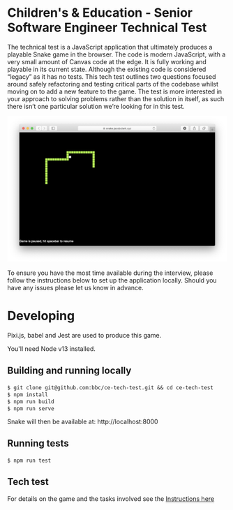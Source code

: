 # Children's & Education - Senior Software Engineer Technical Test

The technical test is a JavaScript application that ultimately produces a playable Snake game in the browser. The code is modern JavaScript, with a very small amount of Canvas code at the edge. It is fully working and playable in its current state. Although the existing code is considered “legacy” as it has no tests. This tech test outlines two questions focused around safely refactoring and testing critical parts of the codebase whilst moving on to add a new feature to the game. The test is more interested in your approach to solving problems rather than the solution in itself, as such there isn’t one particular solution we’re looking for in this test.

![](https://raw.githubusercontent.com/imjacobclark/pixi-snake/master/screenshots/screenshot.png?token=AAMQZWNOARVAIKS2JJTJTZ26KO47A)

To ensure you have the most time available during the interview, please follow the instructions below to set up the application locally. Should you have any issues please let us know in advance.

# Developing

Pixi.js, babel and Jest are used to produce this game. 

You'll need Node v13 installed.

## Building and running locally

```shell
$ git clone git@github.com:bbc/ce-tech-test.git && cd ce-tech-test
$ npm install
$ npm run build
$ npm run serve
```

Snake will then be available at: http://localhost:8000

## Running tests

```shell
$ npm run test
```

## Tech test

For details on the game and the tasks involved see the [Instructions here](./Instructions.md)
